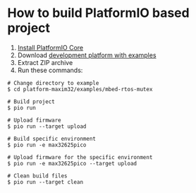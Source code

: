 How to build PlatformIO based project
=====================================

1. [Install PlatformIO Core](https://docs.platformio.org/page/core.html)
2. Download [development platform with examples](https://github.com/platformio/platform-maxim32/archive/develop.zip)
3. Extract ZIP archive
4. Run these commands:

```shell
# Change directory to example
$ cd platform-maxim32/examples/mbed-rtos-mutex

# Build project
$ pio run

# Upload firmware
$ pio run --target upload

# Build specific environment
$ pio run -e max32625pico

# Upload firmware for the specific environment
$ pio run -e max32625pico --target upload

# Clean build files
$ pio run --target clean
```
